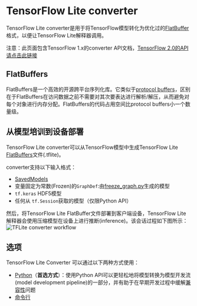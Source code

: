 # TensorFlow Lite converter
TensorFlow Lite converter是用于将TensorFlow模型转化为优化过的[FlatBuffer](https://google.github.io/flatbuffers/)格式，以便让TensorFlow Lite解释器调用。

注意：此页面包含TensorFlow 1.x的converter API文档，[TensorFlow 2.0的API请点击此链接](https://www.tensorflow.org/lite/r2/convert/)

## FlatBuffers
FlatBuffers是一个高效的开源跨平台序列化库。它类似于[protocol buffers](https://developers.google.com/protocol-buffers)，区别在于FlatBuffers在访问数据之前不需要对其次要表达进行解析/解压，从而避免对每个对象进行内存分配。FlatBuffers的代码占用空间比protocol buffers小一个数量级。

## 从模型培训到设备部署
TensorFlow Lite converter可以从TensorFlow模型中生成TensorFlow Lite [FlatBuffers](https://google.github.io/flatbuffers/)文件(.tflite)。

converter支持以下输入格式：
- [SavedModels](https://www.tensorflow.org/guide/saved_model#using_savedmodel_with_estimators)
- 变量固定为常数(Frozen)的`GraphDef`:由[freeze_graph.py](https://www.tensorflow.org/code/tensorflow/python/tools/freeze_graph.py)生成的模型
- `tf.keras` HDF5模型
- 任何从 `tf.Session`获取的模型（仅限Python API）

然后，将TensorFlow Lite FlatBuffer文件部署到客户端设备，TensorFlow Lite 解释器会使用压缩模型在设备上进行推断(inference)。该会话过程如下图所示：
![TFLite converter workflow](https://github.com/tensorflow/tensorflow/raw/master/tensorflow/lite/g3doc/images/convert/workflow.svg?sanitize=true)

## 选项

TensorFlow Lite Converter 可以通过以下两种方式使用：
- [Python](https://github.com/tensorflow/tensorflow/blob/master/tensorflow/lite/g3doc/convert/python_api.md)（**首选方式**）：使用Python API可以更轻松地将模型转换为模型开发流(model development pipeline)的一部分，并有助于在早期开发过程中缓解[兼容性](https://github.com/tensorflow/tensorflow/blob/master/tensorflow/lite/g3doc/tf_ops_compatibility.md)问题
- [命令行](https://github.com/tensorflow/tensorflow/blob/master/tensorflow/lite/g3doc/convert/cmdline_examples.md)